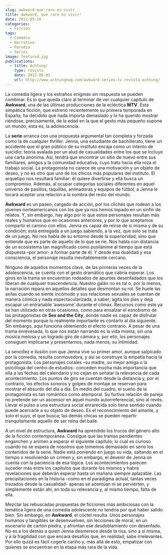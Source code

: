 ```yaml
---
slug: awkward-que-raro-es-vivir
title: Awkward, qué raro es vivir!
date: 2012-05-16
categories:
  - Ficción
tags:
  - Comedia
  - Narrativa
  - Parodia
  - Series
image: featured.jpg
publications:
  - title: Achtung!
    type: revista
    date: 2012-05-01
    url: http://www.achtungmag.com/awkward-series-tv-revista-achtung/
---
```


La comedia ligera y los extraños enigmas sin respuesta se pueden combinar. Es lo
que queda claro al terminar de ver cualquier capítulo de **Awkward**, una de las
últimas producciones de la ecléctica **MTV**. Esta simpática ficción, que
estrenó recientemente su primera temporada en España, ha decidido que nada
importa demasiado y lo ha querido mostrar riéndose, precisamente, de la edad en
la que el gesto más pequeño supone un mundo, esta es, la adolescencia.

La **serie** arranca con una propuesta argumental tan completa y forzada como la
de cualquier thriller. Jenna, una estudiante de bachillerato, tiene un accidente
que el gran público de su instituto encaja como un intento de suicidio; teoría
avalada por un alud de casualidades entre los que se incluye una carta anónima.
Así, tendrá que encontrar un sitio de nuevo entre sus familiares, amigos y la
comunidad educativa, cuyo trato hacia ella roza el trabajo social. La
protagonista no carece de una motivación y un objeto de deseo, y no es otro que
uno de los chicos más populares del instituto. El arquetipo nos resultará
familiar: él quiere divertirse y ella busca un compromiso. Además, al ocupar
categorías sociales diferentes en aquel universo de pasillos, taquillas,
animadoras y equipos de fútbol, a Jenna le tocará aceptar una relación a la
sombra del resto del mundo.

**Awkward** es un paseo, cargado de acción, por los clichés que rodean a los
jóvenes norteamericanos con los que ya nos hemos topado en un sinfín de relatos.
Y, sin embargo, hay algo por lo que estos personajes resultan más reales y
humanos que en ocasiones anteriores, y por lo que aceptamos compartir el camino
con ellos. Jenna es capaz de reírse de sí misma y de su condición; está
entregada a un juego sabiendo, a la vez, que solo se trata de un juego. No nos
habla de su entorno desde la superioridad, sino que entiende que es parte de
aquello de lo que se ríe. Nos habla con distancia de un ecosistema tan
magnificado como pusilánime al tiempo que está dispuesta –por amor- a formar
parte de él. Y desde esa dualidad y esa consciencia, el personaje resulta
inevitablemente cercano.

Ninguno de aquellos momentos clave, de las primeras veces de la adolescencia,
se cuenta con el gesto dramático que cabría esperar. Los giros en la trama se
encuentran rodeados de apuntes desenfadados que los liberan de cualquier
trascendencia. Nuestro galán no es tal o, por lo menos, la narración repara en
aquellos detalles que desmontan su rol. Se huele las axilas cuando se siente
incómodo y sus relaciones sexuales se cuentan de manera cómica y nada
espectacularizada, a saber; agita los pies y deja escapar un entrañable
‘awesome’ durante el clímax. Recursos como este ya se han utilizado en otras
ocasiones, como para ensalzar el esnobismo de las protagonistas de **Sex and the
City**, donde nadie es capaz de disfrutar del momento porque lo realmente
importante es contarlo al día siguiente. Sin embargo, aquí funciona obteniendo
el efecto contrario. A pesar de una trama enrevesada, lo que nos están narrando
es la vida misma, sin una música melosa y un logrado giro de cámara y, por ello,
los personajes consiguen implicarse y presentarnos, nada menos, su intimidad.

La sencillez e ilusión con que Jenna vive su primer amor, aunque salpicado por
la comedia, resulta conmovedora, y así se construye la empatía hacia la
protagonista. Los personajes corales –su madre, su mejor amiga o la psicóloga
del centro de estudios- conceden mucha más importancia que ella a las fechas del
calendario y no cejan en señalar la relevancia de cada acontecimiento. Los
puntos de giro se cuentan desde la distancia y, por el contrario, los efectos
sonoros y golpes de montaje se reservan para mostrar el absurdo del día a día.
En medio del cuadro, el sueño de la protagonista es tan romántico como
atemporal. Su furtiva relación de pareja no pretende ser un ascensor en aquel
mundo autorreferencial, sino al revés. Llevar el pulso a una estructura social
enrarecida solo tiene sentido cuando puede acercarle a su objeto de deseo. Es el
reconocimiento del amante, y solo el suyo, el que busca; las demás chicas se
pueden repartir tranquilamente aquello de ser reina del baile.

A un nivel de estructura, **Awkward** ha aprendido los trucos del género alto de
la ficción contemporánea. Consigue que las tramas pendientes enganchen y animen
a esperar el siguiente capítulo; lo cual es curioso cuando no se espera de
nosotros que tomemos demasiado en serio los contenidos de la serie. Nadie está
poniendo en juego su vida, saltando en el tiempo o resolviendo un crimen y, sin
embargo, el devenir de Jenna se cuenta con la paciencia de esa lógica. Los
acontecimientos parecen suceder más entre los capítulos que durante los mismos y
habrá revelaciones que deberán esperar hasta un mañana siempre aplazable. Las
precipitaciones en la historia –como en el paradigma actual, tantas veces
trazados desde la casualidad- apenas se acentúan ni se pervierten, y simplemente
están ahí, en toda su relevancia y, al mismo tiempo, falta de ella.

Mezclar las rebuscadas propuestas de ficciones más ambiciosas con la temática
ligera de una comedia adolescente no tendría por qué haber salido bien. Sin
embargo, en **Awkward**, el cóctel resulta. Unos personajes humanos y tangibles
se desenvuelven, sin lecciones de moral, en un escenario de cartón piedra, y
afrontan ese desdoblamiento con desenfado. No es a los demás a quien Jenna
desmerece desde la risa, sino a sí misma, y a la fragilidad con que encara
desafíos que, en realidad, sabe irrelevantes. Por ello quizá es fácil cogerle
cariño y, más allá de esto, empatizar con quienes se encuentran en la etapa más
rara de la vida.
